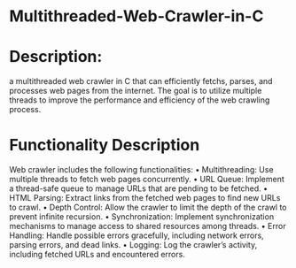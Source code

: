# Multithreaded-Web-Crawler-in-C

# Description:

a multithreaded web crawler in C that can efficiently fetchs,
parses, and processes web pages from the internet. The goal is to utilize multiple threads to
improve the performance and efficiency of the web crawling process.

# Functionality Description

Web crawler includes the following functionalities:
• Multithreading: Use multiple threads to fetch web pages concurrently.
• URL Queue: Implement a thread-safe queue to manage URLs that are pending to be fetched.
• HTML Parsing: Extract links from the fetched web pages to find new URLs to crawl.
• Depth Control: Allow the crawler to limit the depth of the crawl to prevent infinite recursion.
• Synchronization: Implement synchronization mechanisms to manage access to shared resources among threads.
• Error Handling: Handle possible errors gracefully, including network errors, parsing errors, and dead links.
• Logging: Log the crawler’s activity, including fetched URLs and encountered errors.

